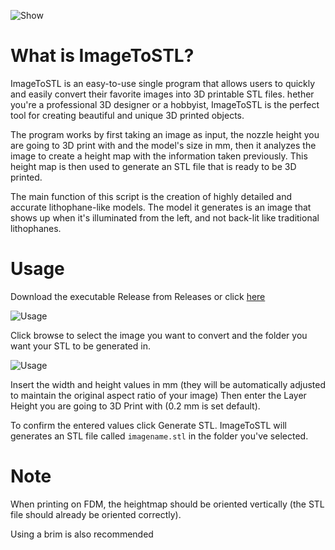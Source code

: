 ![Show](https://i.imgur.com/bgk3A0F.jpg)

What is ImageToSTL?
=====

ImageToSTL is an easy-to-use single program that allows users to quickly and easily convert their favorite images into 3D printable STL files. hether you're a professional 3D designer or a hobbyist, ImageToSTL is the perfect tool for creating beautiful and unique 3D printed objects.

The program works by first taking an image as input, the nozzle height you are going to 3D print with and the model's size in mm, then it analyzes the image to create a height map with the information taken previously. This height map is then used to generate an STL file that is ready to be 3D printed.

The main function of this script is the creation of highly detailed and accurate lithophane-like models. The model it generates is an image that shows up when it's illuminated from the left, and not back-lit like traditional lithophanes.

Usage
=====

Download the executable Release from Releases or click [here](https://github.com/CreepyMemes/ImageToSTL/releases/tag/v1.0)

![Usage](https://i.imgur.com/cxM0RFu.png)

Click browse to select the image you want to convert and the folder you want your STL to be generated in.

![Usage](https://i.imgur.com/SeT4hjN.png)

Insert the width and height values in mm (they will be automatically adjusted to maintain the original aspect ratio of your image)
Then enter the Layer Height you are going to 3D Print with (0.2 mm is set default). 

To confirm the entered values click Generate STL. ImageToSTL will generates an STL file called `imagename.stl` in the folder you've selected.

Note
======

When printing on FDM, the heightmap should be oriented vertically (the STL file should already be oriented correctly).

Using a brim is also recommended

